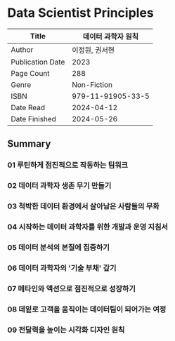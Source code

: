 # Data Scientist Principles

| Title            | 데이터 과학자 원칙        |
|------------------|-------------------|
| Author           | 이정원, 권서현          |
| Publication Date | 2023              |
| Page Count       | 288               |
| Genre            | Non-Fiction       |
| ISBN             | 979-11-91905-33-5 |
| Date Read        | 2024-04-12        |
| Date Finished    | 2024-05-26        |


## Summary

### 01 루틴하게 점진적으로 작동하는 팀워크

### 02 데이터 과학자 생존 무기 만들기

### 03 척박한 데이터 환경에서 살아남은 사람들의 무화

### 04 시작하는 데이터 과학자를 위한 개발과 운영 지침서

### 05 데이터 분석의 본질에 집중하기

### 06 데이터 과학자의 '기술 부채' 갚기

### 07 메타인와 액션으로 점진적으로 성장하기

### 08 데잍로 고객을 움직이는 데이터팀이 되어가는 여정

### 09 전달력을 높이는 시각화 디자인 원칙

